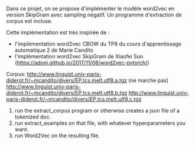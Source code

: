 Dans ce projet, on se propose d'implémenter le modèle word2vec en version SkipGram avec sampling négatif. Un programme d'extraction de corpus est incluse.

Cette implémentation est très inspirée de :
- l'implémentation word2vec CBOW du TP8 du cours d'apprentissage automatique 2 de Marie Candito
- l'implémentation word2vec SkipGram de Xiaofei Sun (https://adoni.github.io/2017/11/08/word2vec-pytorch/)

Corpus:
http://www.linguist.univ-paris-diderot.fr/~mcandito/divers/EP.tcs.melt.utf8.a.tgz (ne marche pas)
http://www.linguist.univ-paris-diderot.fr/~mcandito/divers/EP.tcs.melt.utf8.b.tgz
http://www.linguist.univ-paris-diderot.fr/~mcandito/divers/EP.tcs.melt.utf8.c.tgz 

1) run the extract_corpus program or otherwise creates a json file of a tokenized doc.
2) run extract_examples on that file, with whatever hyperparameters you want.
3) run Word2Vec on the resulting file.